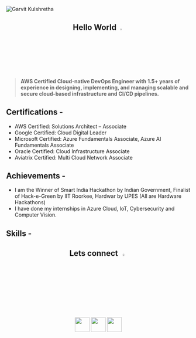 ![Garvit Kulshretha](https://github.com/Garvitkul/Garvitkul/assets/83578615/f42f4863-ffbb-49f8-b0b9-216279ebf85a)

<h2 align="center"> Hello World <img src="https://media.giphy.com/media/hvRJCLFzcasrR4ia7z/giphy.gif" width="3%"> </h2>

> **AWS Certified Cloud-native DevOps Engineer with 1.5+ years of experience in designing, implementing, and managing scalable and secure cloud-based infrastructure and CI/CD pipelines.**

## Certifications -
- AWS Certified: Solutions Architect – Associate
- Google Certified: Cloud Digital Leader
- Microsoft Certified: Azure Fundamentals Associate, Azure AI Fundamentals Associate
- Oracle Certified: Cloud Infrastructure Associate
- Aviatrix Certified: Multi Cloud Network Associate

## Achievements -
- I am the Winner of Smart India Hackathon by Indian Government, Finalist of Hack-e-Green by IIT Roorkee, Hardwar by UPES (All are Hardware Hackathons)
- I have done my internships in Azure Cloud, IoT, Cybersecurity and Computer Vision.
  
## Skills -

 <h2 align="center">Lets connect <img src="https://media1.giphy.com/media/v1.Y2lkPTc5MGI3NjExanh4ZGc0Y3R1MnF0cjcwa3pseTR0NTlpbDZyaGl4amFnbXFmcnpsdSZlcD12MV9pbnRlcm5hbF9naWZfYnlfaWQmY3Q9cw/lnsTFyT6wUzItXsUV5/giphy.gif" width="4%"> </h2>
 

 
   <p align="center">
    <a href="https://www.linkedin.com/in/garvit-kulshrestha/" alt="Linkedin"><img src="https://img.icons8.com/doodle/48/000000/linkedin--v2.png" width="40"  height="40"/></a>
<!--    <img src="https://raw.githubusercontent.com/jayehernandez/jayehernandez/3f5402efef9a0ae89211a6e04609558e862ca616/readme/linkedin-fill.svg"> -->
    <a href="https://www.instagram.com/garvit_kulshrestha/" alt="Instagram"><img src="https://img.icons8.com/doodle/50/000000/instagram-new.png" width="40"  height="40"/></a>
<!--   <a href="https://medium.com/@iivday21" alt="Medium"><img src="https://img.icons8.com/color/48/000000/medium-monogram.png" width="40"  height="40"/></a> -->
    <a href="mailto:garvitindian@gmail.com" alt="Contact me"><img src="https://img.icons8.com/doodle/48/000000/apple-mail.png" width="40"  height="40"/></a>
<!--    <img src="https://raw.githubusercontent.com/jayehernandez/jayehernandez/3f5402efef9a0ae89211a6e04609558e862ca616/readme/mail-fill.svg"> -->
    
  </p>

